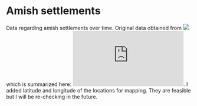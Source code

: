 Amish settlements
=======

Data regarding amish settlements over time. Original data obtained from ![](http://kb.osu.edu/rest/bitstreams/300620/retrieve) which is summarized here: ![](http://phys.org/news/2012-07-amish-founded-weeks.html).  I added latitude and longitude of the locations for mapping. They are feasible but I will be re-checking in the future.